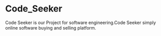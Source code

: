 # Code_Seeker
Code Seeker is our Project for software engineering.Code Seeker simply online software buying and selling platform.
